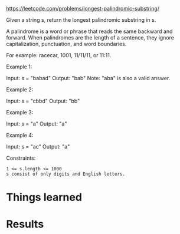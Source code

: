 https://leetcode.com/problems/longest-palindromic-substring/

Given a string s, return the longest palindromic substring in s.

A palindrome is a word or phrase that reads the same backward and forward. When palindromes are the length of a sentence, they ignore capitalization, punctuation, and word boundaries.

For example: racecar, 1001, 11/11/11, or 11:11.

Example 1:

Input: s = "babad"
Output: "bab"
Note: "aba" is also a valid answer.

Example 2:

Input: s = "cbbd"
Output: "bb"

Example 3:

Input: s = "a"
Output: "a"

Example 4:

Input: s = "ac"
Output: "a"



Constraints:

    1 <= s.length <= 1000
    s consist of only digits and English letters.







# Things learned


# Results
